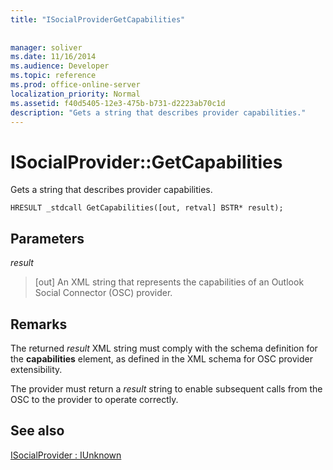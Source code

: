 ```yaml
---
title: "ISocialProviderGetCapabilities"
 
 
manager: soliver
ms.date: 11/16/2014
ms.audience: Developer
ms.topic: reference
ms.prod: office-online-server
localization_priority: Normal
ms.assetid: f40d5405-12e3-475b-b731-d2223ab70c1d
description: "Gets a string that describes provider capabilities."
---
```


# ISocialProvider::GetCapabilities

Gets a string that describes provider capabilities.
  
```
HRESULT _stdcall GetCapabilities([out, retval] BSTR* result);
```

## Parameters

 _result_
  
> [out] An XML string that represents the capabilities of an Outlook Social Connector (OSC) provider.
    
## Remarks

The returned  _result_ XML string must comply with the schema definition for the **capabilities** element, as defined in the XML schema for OSC provider extensibility. 
  
The provider must return a  _result_ string to enable subsequent calls from the OSC to the provider to operate correctly. 
  
## See also



[ISocialProvider : IUnknown](isocialprovideriunknown.md)

